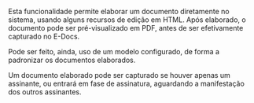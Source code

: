 Esta funcionalidade permite elaborar um documento diretamente no sistema, usando alguns recursos de edição em HTML. Após elaborado, o documento pode ser pré-visualizado em PDF, antes de ser efetivamente capturado no E-Docs.

Pode ser feito, ainda, uso de um modelo configurado, de forma a padronizar os documentos elaborados.

Um documento elaborado pode ser capturado se houver apenas um assinante, ou entrará em fase de assinatura, aguardando a manifestação dos outros assinantes.
